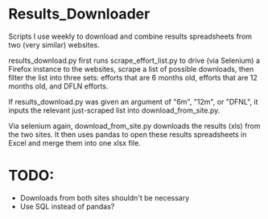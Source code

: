 Results_Downloader
==================

Scripts I use weekly to download and combine results spreadsheets from two (very similar) websites.

results_download.py first runs scrape_effort_list.py to drive (via Selenium) a Firefox instance to the websites, scrape a list of possible downloads, then filter the list into three sets: efforts that are 6 months old, efforts that are 12 months old, and DFLN efforts.

If results_download.py was given an argument of "6m", "12m", or "DFNL", it inputs the relevant just-scraped list into download_from_site.py.

Via selenium again, download_from_site.py downloads the results (xls) from the two sites. It then uses pandas to open these results spreadsheets in Excel and merge them into one xlsx file.

TODO:
=====

* Downloads from both sites shouldn't be necessary
* Use SQL instead of pandas?
